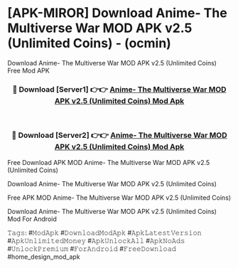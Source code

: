 # [APK-MIROR] Download Anime- The Multiverse War MOD APK v2.5 (Unlimited Coins) - (ocmin)
Download Anime- The Multiverse War MOD APK v2.5 (Unlimited Coins) Free Mod APK

<div align="center">
<h3>🔴 Download [Server1] 👉👉 <a href="https://apk-comot.site?title=Anime-_The_Multiverse_War_MOD_APK_v2.5_(Unlimited_Coins)">Anime- The Multiverse War MOD APK v2.5 (Unlimited Coins) Mod Apk</a></h3><br>

<h3>🔴 Download [Server2] 👉👉 <a href="https://apk-comot.site?title=Anime-_The_Multiverse_War_MOD_APK_v2.5_(Unlimited_Coins)">Anime- The Multiverse War MOD APK v2.5 (Unlimited Coins) Mod Apk</a></h3>
</div>


Free Download APK MOD Anime- The Multiverse War MOD APK v2.5 (Unlimited Coins)

Download Anime- The Multiverse War MOD APK v2.5 (Unlimited Coins) 

Free APK MOD Anime- The Multiverse War MOD APK v2.5 (Unlimited Coins) 

Download Anime- The Multiverse War MOD APK v2.5 (Unlimited Coins) Mod For Android

𝚃𝚊𝚐𝚜: #𝙼𝚘𝚍𝙰𝚙𝚔 #𝙳𝚘𝚠𝚗𝚕𝚘𝚊𝚍𝙼𝚘𝚍𝙰𝚙𝚔 #𝙰𝚙𝚔𝙻𝚊𝚝𝚎𝚜𝚝𝚅𝚎𝚛𝚜𝚒𝚘𝚗 #𝙰𝚙𝚔𝚄𝚗𝚕𝚒𝚖𝚒𝚝𝚎𝚍𝙼𝚘𝚗𝚎𝚢 #𝙰𝚙𝚔𝚄𝚗𝚕𝚘𝚌𝚔𝙰𝚕𝚕 #𝙰𝚙𝚔𝙽𝚘𝙰𝚍𝚜 #𝚄𝚗𝚕𝚘𝚌𝚔𝙿𝚛𝚎𝚖𝚒𝚞𝚖 #𝙵𝚘𝚛𝙰𝚗𝚍𝚛𝚘𝚒𝚍 #𝙵𝚛𝚎𝚎𝙳𝚘𝚠𝚗𝚕𝚘𝚊𝚍 #home_design_mod_apk